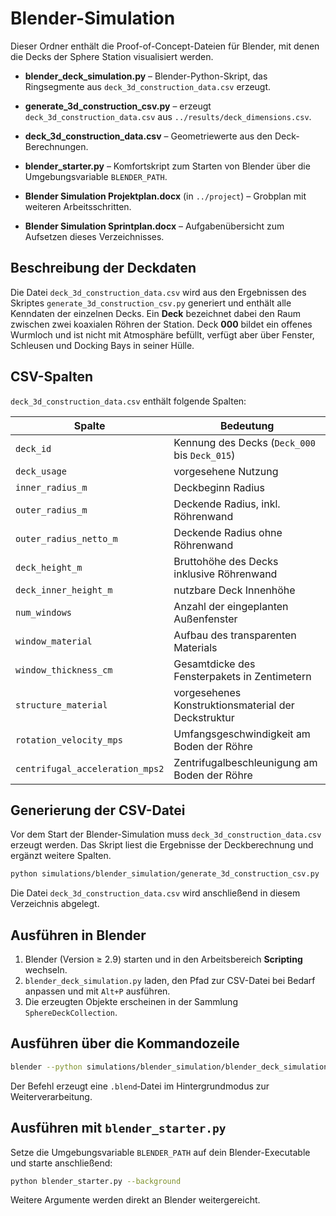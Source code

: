 # Blender-Simulation

Dieser Ordner enthält die Proof-of-Concept-Dateien für Blender, mit denen die Decks der Sphere Station visualisiert werden.

* **blender_deck_simulation.py** – Blender-Python-Skript, das Ringsegmente aus `deck_3d_construction_data.csv` erzeugt.
* **generate_3d_construction_csv.py** – erzeugt `deck_3d_construction_data.csv` aus `../results/deck_dimensions.csv`.
* **deck_3d_construction_data.csv** – Geometriewerte aus den Deck-Berechnungen.
* **blender_starter.py** – Komfortskript zum Starten von Blender über die Umgebungsvariable `BLENDER_PATH`.
* **Blender Simulation Projektplan.docx** (in `../project`) – Grobplan mit weiteren Arbeitsschritten.

* **Blender Simulation Sprintplan.docx** – Aufgabenübersicht zum Aufsetzen dieses Verzeichnisses.

## Beschreibung der Deckdaten

Die Datei `deck_3d_construction_data.csv` wird aus den Ergebnissen des Skriptes
`generate_3d_construction_csv.py` generiert und enthält alle Kenndaten der
einzelnen Decks. Ein **Deck** bezeichnet dabei den Raum zwischen zwei
koaxialen Röhren der Station. Deck **000** bildet ein offenes Wurmloch und ist
nicht mit Atmosphäre befüllt, verfügt aber über Fenster, Schleusen und Docking
Bays in seiner Hülle.

## CSV-Spalten

`deck_3d_construction_data.csv` enthält folgende Spalten:

| Spalte | Bedeutung |
|-------|-----------|
| `deck_id` | Kennung des Decks (`Deck_000` bis `Deck_015`) |
| `deck_usage` | vorgesehene Nutzung |
| `inner_radius_m` | Deckbeginn Radius |
| `outer_radius_m` | Deckende Radius, inkl. Röhrenwand |
| `outer_radius_netto_m` | Deckende Radius ohne Röhrenwand |
| `deck_height_m` | Bruttohöhe des Decks inklusive Röhrenwand |
| `deck_inner_height_m` | nutzbare Deck Innenhöhe |
| `num_windows` | Anzahl der eingeplanten Außenfenster |
| `window_material` | Aufbau des transparenten Materials |
| `window_thickness_cm` | Gesamtdicke des Fensterpakets in Zentimetern |
| `structure_material` | vorgesehenes Konstruktionsmaterial der Deckstruktur |
| `rotation_velocity_mps` | Umfangsgeschwindigkeit am Boden der Röhre |
| `centrifugal_acceleration_mps2` | Zentrifugalbeschleunigung am Boden der Röhre |

## Generierung der CSV-Datei

Vor dem Start der Blender-Simulation muss `deck_3d_construction_data.csv` erzeugt werden. Das Skript liest die Ergebnisse der Deckberechnung und ergänzt weitere Spalten.

```bash
python simulations/blender_simulation/generate_3d_construction_csv.py
```

Die Datei `deck_3d_construction_data.csv` wird anschließend in diesem Verzeichnis abgelegt.

## Ausführen in Blender

1. Blender (Version ≥ 2.9) starten und in den Arbeitsbereich **Scripting** wechseln.
2. `blender_deck_simulation.py` laden, den Pfad zur CSV-Datei bei Bedarf anpassen und mit `Alt+P` ausführen.
3. Die erzeugten Objekte erscheinen in der Sammlung `SphereDeckCollection`.

## Ausführen über die Kommandozeile

```bash
blender --python simulations/blender_simulation/blender_deck_simulation.py --background
```

Der Befehl erzeugt eine `.blend`‑Datei im Hintergrundmodus zur Weiterverarbeitung.

## Ausführen mit `blender_starter.py`

Setze die Umgebungsvariable `BLENDER_PATH` auf dein Blender-Executable und
starte anschließend:

```bash
python blender_starter.py --background
```

Weitere Argumente werden direkt an Blender weitergereicht.
